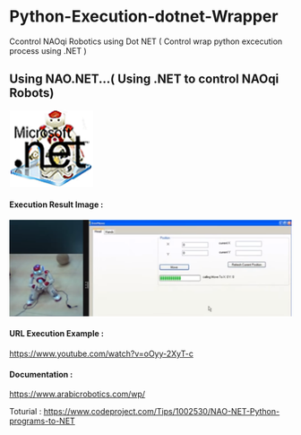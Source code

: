 # Python-Execution-dotnet-Wrapper
Ccontrol NAOqi Robotics using Dot NET ( Control wrap python excecution process using .NET )


## Using NAO.NET...( Using .NET to control NAOqi Robots)
![example output](https://github.com/ArabicRobotics/Python-Execution-dotnet-Wrapper/blob/master/{8D430CE4-CCCA-4B67-AF45-5A7E8BEBDA84}.png?raw=true)

#### Execution Result Image : 
![example output](https://github.com/ArabicRobotics/Python-Execution-dotnet-Wrapper/blob/master/NAO.NETDemo.png?raw=true)

#### URL Execution Example :
https://www.youtube.com/watch?v=oOyy-2XyT-c

#### Documentation : 
https://www.arabicrobotics.com/wp/



Toturial : 
https://www.codeproject.com/Tips/1002530/NAO-NET-Python-programs-to-NET
